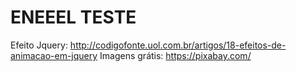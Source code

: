 # ENEEEL TESTE

Efeito Jquery: http://codigofonte.uol.com.br/artigos/18-efeitos-de-animacao-em-jquery
Imagens grátis: https://pixabay.com/